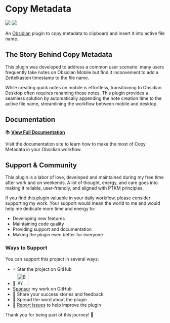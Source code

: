 # Copy Metadata

![](https://img.shields.io/github/v/release/wenlzhang/obsidian-copy-metadata?style=flat-square) ![](https://img.shields.io/github/downloads/wenlzhang/obsidian-copy-metadata/total)

An [Obsidian](https://obsidian.md/) plugin to copy metadata to clipboard and insert it into active file name.

## The Story Behind Copy Metadata

This plugin was developed to address a common user scenario: many users frequently take notes on Obsidian Mobile but find it inconvenient to add a Zettelkasten timestamp to the file name.

While creating quick notes on mobile is effortless, transitioning to Obsidian Desktop often requires renaming those notes. This plugin provides a seamless solution by automatically appending the note creation time to the active file name, streamlining the workflow between mobile and desktop.

## Documentation

📚 **[View Full Documentation](https://exp.ptkm.net/obsidian-copy-metadata)**

Visit the documentation site to learn how to make the most of Copy Metadata in your Obsidian workflow.

## Support & Community

This plugin is a labor of love, developed and maintained during my free time after work and on weekends. A lot of thought, energy, and care goes into making it reliable, user-friendly, and aligned with PTKM principles.

If you find this plugin valuable in your daily workflow, please consider supporting my work. Your support would mean the world to me and would help me dedicate more time and energy to:

- Developing new features
- Maintaining code quality
- Providing support and documentation
- Making the plugin even better for everyone

### Ways to Support

You can support this project in several ways:

- ⭐ Star the project on GitHub
- 💝 <a href='https://ko-fi.com/C0C66C1TB' target='_blank'><img height='36' style='border:0px;height:36px;' src='https://storage.ko-fi.com/cdn/kofi1.png?v=3' border='0' alt='Buy Me a Coffee' /></a>
- [Sponsor](https://github.com/sponsors/wenlzhang) my work on GitHub
- 💌 Share your success stories and feedback
- 📢 Spread the word about the plugin
- 🐛 [Report issues](https://github.com/wenlzhang/obsidian-copy-metadata/issues) to help improve the plugin

Thank you for being part of this journey! 🙏
